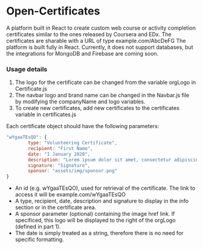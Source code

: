 # Open-Certificates
A platform built in React to create custom web course or activity completion certificates similar to the ones released by Coursera and EDx. The certificates are sharable with a URL of type example.com/AbcDeFG
The platform is built fully in React. Currently, it does not support databases, but the integrations for MongoDB and Firebase are coming soon.


### Usage details
1. The logo for the certificate can be changed from the variable orgLogo in Certificate.js
2. The navbar logo and brand name can be changed in the Navbar.js file by modifying the companyName and logo variables.
3. To create new certificates, add new certificates to the certificates variable in certificates.js

Each certificate object should have the following parameters:
```javascript
"wYgaaTEsQO": {
		type: "Volunteering Certificate",
		recipient: "First Name",
		date: "1 January 2020",
		description: "Lorem ipsum dolor sit amet, consectetur adipiscing elit.",
		signature: "Signature",
		sponsor: "assets/img/sponsor.png"
}
```
- An id (e.g. wYgaaTEsQO), used for retrieval of the certificate. The link to access it will be example.com/wYgaaTEsQO
- A type, recipient, date, description and signature to display in the info section or in the certificate area.
- A sponsor parameter (optional) containing the image href link. If specificed, this logo will be displayed to the right of the orgLogo (defined in part 1).
- The date is simply treated as a string, therefore there is no need for specific formatting.
